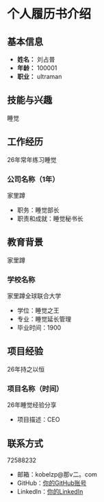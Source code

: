 # 个人履历书介绍

## 基本信息

- **姓名：** 刘占普
- **年龄：** 100001
- **职业：** ultraman

## 技能与兴趣
睡觉

## 工作经历
26年常年练习睡觉
### 公司名称（1年）
家里蹲
- 职务：睡觉部长
- 职责和成就：睡觉秘书长

## 教育背景
家里蹲
### 学校名称
家里蹲全球联合大学
- 学位：睡觉之王
- 专业：睡觉延长管理
- 毕业时间：1900

## 项目经验
26年持之以恒
### 项目名称（时间）
26年睡觉经验分享
- 项目描述：CEO

## 联系方式 
72588232
- 邮箱：kobelzp@那v二。com
- GitHub：[你的GitHub账号](https://github.com/你的GitHub账号)
- LinkedIn：[你的LinkedIn](https://www.linkedin.com/in/你的LinkedIn)

